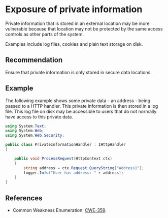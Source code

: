 # Exposure of private information
Private information that is stored in an external location may be more vulnerable because that location may not be protected by the same access controls as other parts of the system.

Examples include log files, cookies and plain text storage on disk.


## Recommendation
Ensure that private information is only stored in secure data locations.


## Example
The following example shows some private data - an address - being passed to a HTTP handler. This private information is then stored in a log file. This log file on disk may be accessible to users that do not normally have access to this private data.


```csharp
using System.Text;
using System.Web;
using System.Web.Security;

public class PrivateInformationHandler : IHttpHandler
{

    public void ProcessRequest(HttpContext ctx)
    {
        string address = ctx.Request.QueryString["Address1"];
        logger.Info("User has address: " + address);
    }
}

```

## References
* Common Weakness Enumeration: [CWE-359](https://cwe.mitre.org/data/definitions/359.html).
